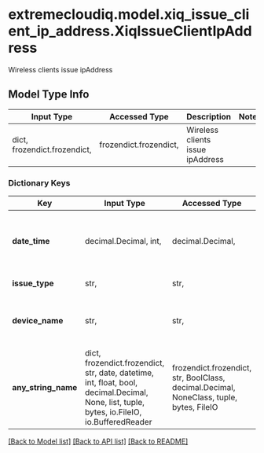 # extremecloudiq.model.xiq_issue_client_ip_address.XiqIssueClientIpAddress

Wireless clients issue ipAddress

## Model Type Info
Input Type | Accessed Type | Description | Notes
------------ | ------------- | ------------- | -------------
dict, frozendict.frozendict,  | frozendict.frozendict,  | Wireless clients issue ipAddress | 

### Dictionary Keys
Key | Input Type | Accessed Type | Description | Notes
------------ | ------------- | ------------- | ------------- | -------------
**date_time** | decimal.Decimal, int,  | decimal.Decimal,  | The time and date when the issue when issue occurred | [optional] value must be a 64 bit integer
**issue_type** | str,  | str,  | The type of issue | [optional] 
**device_name** | str,  | str,  | The device name to which client was connected | [optional] 
**any_string_name** | dict, frozendict.frozendict, str, date, datetime, int, float, bool, decimal.Decimal, None, list, tuple, bytes, io.FileIO, io.BufferedReader | frozendict.frozendict, str, BoolClass, decimal.Decimal, NoneClass, tuple, bytes, FileIO | any string name can be used but the value must be the correct type | [optional]

[[Back to Model list]](../../README.md#documentation-for-models) [[Back to API list]](../../README.md#documentation-for-api-endpoints) [[Back to README]](../../README.md)

